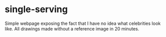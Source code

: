 # single-serving
Simple webpage exposing the fact that I have no idea what celebrities look like. All drawings made without a reference image in 20 minutes.

